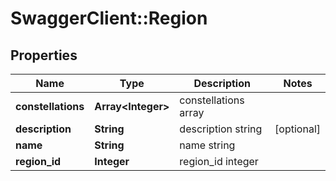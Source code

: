 # SwaggerClient::Region

## Properties
Name | Type | Description | Notes
------------ | ------------- | ------------- | -------------
**constellations** | **Array&lt;Integer&gt;** | constellations array | 
**description** | **String** | description string | [optional] 
**name** | **String** | name string | 
**region_id** | **Integer** | region_id integer | 


